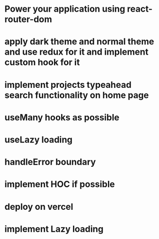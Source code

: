 # Power your application using react-router-dom
# apply dark theme and normal theme and use redux for it and implement custom hook for it
# implement projects typeahead search functionality on home page
# useMany hooks as possible
# useLazy loading
# handleError boundary
# implement HOC if possible
# deploy on vercel
# implement Lazy loading